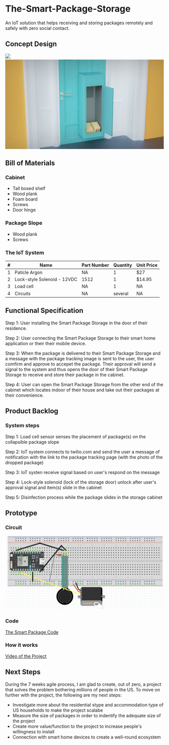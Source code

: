 # The-Smart-Package-Storage
An IoT solution that helps receiving and storing packages remotely and safely with zero social contact.

## Concept Design
![](Images/Design1.png)
![](Images/Design2.jpg)

## Bill of Materials
### Cabinet
- Tall boxed shelf
- Wood plank
- Foam board
- Screws
- Door hinge

### Package Slope
- Wood plank
- Screws

### The IoT System
|  # |     Name     |Part Number| Quantity | Unit Price |
|----|--------------|-----------|----------|---|
|1   |Paticle Argon                          | NA           |   1   |        $27|
|2   |Lock-style Solenoid - 12VDC            | 1512         |   1   |     $14.95|
|3   |Load cell                              | NA           |   1   |         NA|
|4   |Circuits                               | NA           |several|         NA|

## Functional Specification
Step 1: User installing the Smart Package Storage in the door of their residence. 

Step 2: User connecting the Smart Package Storage to their smart home application or their their mobile device. 

Step 3: When the package is delivered to their Smart Package Storage and a message with the package tracking image is sent to the user, the user comfirm and approve to accepet the package. Their approval will send a signal to the system and thus opens the door of their Smart Package Storage to receive and store their package in the cabinet. 

Step 4: User can open the Smart Package Storage from the other end of the cabinet which locates indoor of their house and take out their packages at their convenience. 


## Product Backlog
### System steps
Step 1: Load cell sensor senses the placement of package(s) on the collapsible package slope

Step 2: IoT system connects to twilio.com and send the user a message of notification with the link to the package tracking page (with the photo of the dropped package)

Step 3: IoT systen receive signal based on user's respond on the message

Step 4: Lock-style solenoid (lock of the storage door) unlock after user's approval signal and item(s) slide in the cabinet

Step 5: Disinfection process while the package slides in the storage cabinet


## Prototype
### Circuit
![](Images/Circuit.png)

### Code
[The Smart Package Code](smartpackagestorage.ino)

### How it works
[Video of the Project](https://youtu.be/ta2-8CUAebI)

## Next Steps
During the 7 weeks agile process, I am glad to create, out of zero, a project that solves the problem bothering millions of people in the US. To move on further with the project, the following are my next steps:
- Investigate more about the residential stype and accommodation type of US households to make the project scalabe
- Measure the size of packages in order to indentify the adequate size of the project
- Create more value/function to the project to increase people's willingness to install
- Connection with smart home devices to create a well-round ecosystem
